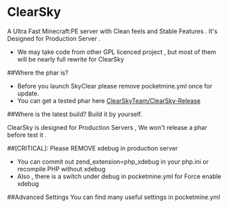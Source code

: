 # ClearSky
A Ultra Fast Minecraft:PE server with Clean feels and Stable Features . It's Designed for Production Server .
 - We may take code from other GPL licenced project , but most of them will be nearly full rewrite for ClearSky

##Where the phar is?
 - Before you launch SkyClear please remove pocketmine.yml once for update.
 - You can get a tested phar here [ClearSkyTeam/ClearSky-Release](https://github.com/ClearSkyTeam/ClearSky-Release)

##Where is the latest build?
Build it by yourself.

ClearSky is designed for Production Servers , We won't release a phar before test it .

##[CRITICAL]: Please REMOVE xdebug in production server
 - You can commit out zend_extension=php_xdebug in your php.ini or recompile PHP without xdebug
 - Also , there is a switch under debug in pocketmine.yml for Force enable xdebug

##Advanced Settings
You can find many useful settings in pocketmine.yml
